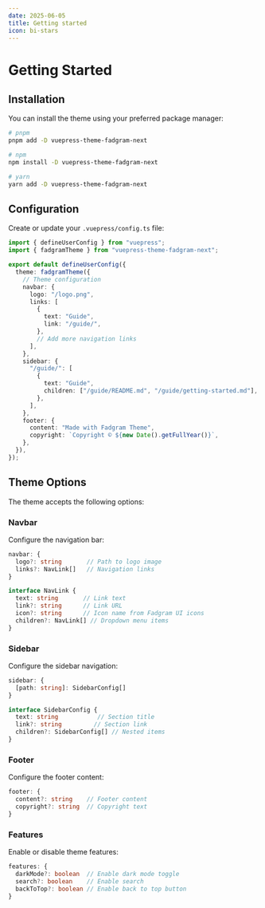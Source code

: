 ```yaml
---
date: 2025-06-05
title: Getting started
icon: bi-stars
---
```


# Getting Started

## Installation

You can install the theme using your preferred package manager:

```bash
# pnpm
pnpm add -D vuepress-theme-fadgram-next

# npm
npm install -D vuepress-theme-fadgram-next

# yarn
yarn add -D vuepress-theme-fadgram-next
```

## Configuration

Create or update your `.vuepress/config.ts` file:

```ts
import { defineUserConfig } from "vuepress";
import { fadgramTheme } from "vuepress-theme-fadgram-next";

export default defineUserConfig({
  theme: fadgramTheme({
    // Theme configuration
    navbar: {
      logo: "/logo.png",
      links: [
        {
          text: "Guide",
          link: "/guide/",
        },
        // Add more navigation links
      ],
    },
    sidebar: {
      "/guide/": [
        {
          text: "Guide",
          children: ["/guide/README.md", "/guide/getting-started.md"],
        },
      ],
    },
    footer: {
      content: "Made with Fadgram Theme",
      copyright: `Copyright © ${new Date().getFullYear()}`,
    },
  }),
});
```

## Theme Options

The theme accepts the following options:

### Navbar

Configure the navigation bar:

```ts
navbar: {
  logo?: string       // Path to logo image
  links?: NavLink[]   // Navigation links
}

interface NavLink {
  text: string       // Link text
  link?: string      // Link URL
  icon?: string      // Icon name from Fadgram UI icons
  children?: NavLink[] // Dropdown menu items
}
```

### Sidebar

Configure the sidebar navigation:

```ts
sidebar: {
  [path: string]: SidebarConfig[]
}

interface SidebarConfig {
  text: string           // Section title
  link?: string         // Section link
  children?: SidebarConfig[] // Nested items
}
```

### Footer

Configure the footer content:

```ts
footer: {
  content?: string    // Footer content
  copyright?: string  // Copyright text
}
```

### Features

Enable or disable theme features:

```ts
features: {
  darkMode?: boolean  // Enable dark mode toggle
  search?: boolean    // Enable search
  backToTop?: boolean // Enable back to top button
}
```
